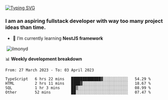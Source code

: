 [![Typing SVG](https://readme-typing-svg.herokuapp.com?color=%23e07a5f&size=40&center=false&vCenter=true&multiline=true&width=900&height=70&lines=Hi%2C+my+name+is+Oleg)](https://git.io/typing-svg)

<h3>
  I am an aspiring fullstack developer with way too many project ideas than time.</h3>

- 🌱 I’m currently learning **NestJS framework**

<p align="left">
</p>






<p>&nbsp;<img align="center" src="https://github-readme-stats.vercel.app/api?username=ilmonyd&show_icons=true&theme=calm&locale=en" alt="ilmonyd" /></p>


📊 **Weekly development breakdown**
<!--START_SECTION:waka-->

```text
From: 27 March 2023 - To: 03 April 2023

TypeScript   6 hrs 22 mins   █████████████▓░░░░░░░░░░░   54.29 %
HTML         2 hrs 11 mins   ████▓░░░░░░░░░░░░░░░░░░░░   18.67 %
SQL          1 hr 3 mins     ██▒░░░░░░░░░░░░░░░░░░░░░░   08.99 %
Other        52 mins         ██░░░░░░░░░░░░░░░░░░░░░░░   07.47 %
```

<!--END_SECTION:waka-->
